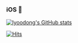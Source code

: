 ### iOS 🍎


[![lyoodong's GitHub stats](https://github-readme-stats.vercel.app/api?username=lyoodong&show_icons=true&theme=swift&hide=prs,issues,contribs)](https://github.com/anuraghazra/github-readme-stats)

[![Hits](https://hits.seeyoufarm.com/api/count/incr/badge.svg?url=https%3A%2F%2Fgithub.com%2Flyoodong%2Fhit-counter&count_bg=%23FFFFFF&title_bg=%23FF0000&icon=&icon_color=%23FF0000&title=hits&edge_flat=true)](https://hits.seeyoufarm.com)
